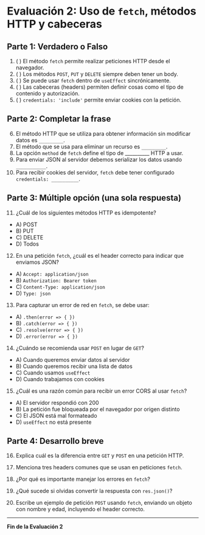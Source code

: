 # Evaluación 2: Uso de `fetch`, métodos HTTP y cabeceras

## Parte 1: Verdadero o Falso

1. ( ) El método `fetch` permite realizar peticiones HTTP desde el navegador.
2. ( ) Los métodos `POST`, `PUT` y `DELETE` siempre deben tener un body.
3. ( ) Se puede usar `fetch` dentro de `useEffect` sincrónicamente.
4. ( ) Las cabeceras (headers) permiten definir cosas como el tipo de contenido y autorización.
5. ( ) `credentials: 'include'` permite enviar cookies con la petición.

## Parte 2: Completar la frase

6. El método HTTP que se utiliza para obtener información sin modificar datos es `_________`.
7. El método que se usa para eliminar un recurso es `_________`.
8. La opción `method` de `fetch` define el tipo de \_\_\_\_\_\_\_\_\_\_ HTTP a usar.
9. Para enviar JSON al servidor debemos serializar los datos usando `___________`.
10. Para recibir cookies del servidor, `fetch` debe tener configurado `credentials: __________`.

## Parte 3: Múltiple opción (una sola respuesta)

11. ¿Cuál de los siguientes métodos HTTP es idempotente?

* A) POST
* B) PUT
* C) DELETE
* D) Todos

12. En una petición `fetch`, ¿cuál es el header correcto para indicar que enviamos JSON?

* A) `Accept: application/json`
* B) `Authorization: Bearer token`
* C) `Content-Type: application/json`
* D) `Type: json`

13. Para capturar un error de red en `fetch`, se debe usar:

* A) `.then(error => { })`
* B) `.catch(error => { })`
* C) `.resolve(error => { })`
* D) `.error(error => { })`

14. ¿Cuándo se recomienda usar `POST` en lugar de `GET`?

* A) Cuando queremos enviar datos al servidor
* B) Cuando queremos recibir una lista de datos
* C) Cuando usamos `useEffect`
* D) Cuando trabajamos con cookies

15. ¿Cuál es una razón común para recibir un error CORS al usar `fetch`?

* A) El servidor respondió con 200
* B) La petición fue bloqueada por el navegador por origen distinto
* C) El JSON está mal formateado
* D) `useEffect` no está presente

## Parte 4: Desarrollo breve

16. Explica cuál es la diferencia entre `GET` y `POST` en una petición HTTP.

17. Menciona tres headers comunes que se usan en peticiones `fetch`.

18. ¿Por qué es importante manejar los errores en `fetch`?

19. ¿Qué sucede si olvidas convertir la respuesta con `res.json()`?

20. Escribe un ejemplo de petición `POST` usando `fetch`, enviando un objeto con nombre y edad, incluyendo el header correcto.

---

**Fin de la Evaluación 2**
